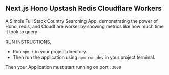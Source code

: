 ## Next.js Hono Upstash Redis Cloudflare Workers
A Simple Full Stack Country Searching App, demonstrating the power of Hono, redis, and Cloudflare worker by showing metrics like how much time it took to query

RUN INSTRUCTIONS,
- Run `npm i` in your project directory.
- Then run the application using `npm run dev` in your project terminal.

Then your Application must start running on port `:3000`

